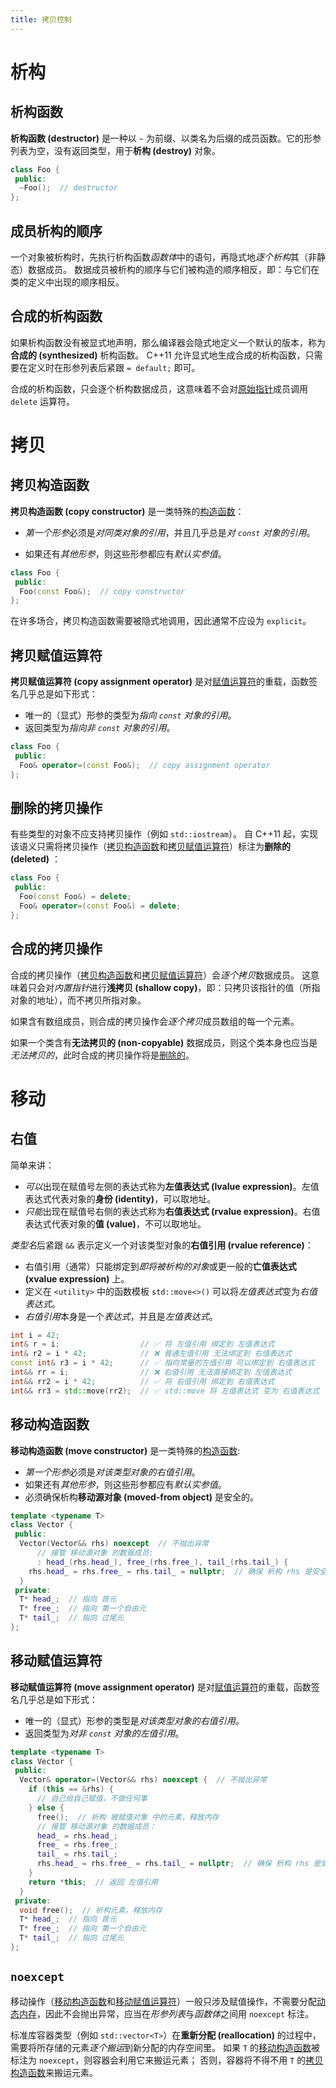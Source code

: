 ```yaml
---
title: 拷贝控制
---
```


# 析构
## 析构函数
**析构函数 (destructor)** 是一种以 `~` 为前缀、以类名为后缀的成员函数。它的形参列表为空，没有返回类型，用于**析构 (destroy)** 对象。

```cpp
class Foo {
 public:
  ~Foo();  // destructor
};
```

## 成员析构的顺序
一个对象被析构时，先执行析构函数*函数体*中的语句，再隐式地*逐个析构*其（非静态）数据成员。
数据成员被析构的顺序与它们被构造的顺序相反，即：与它们在类的定义中出现的顺序相反。

## 合成的析构函数
如果析构函数没有被显式地声明，那么编译器会隐式地定义一个默认的版本，称为**合成的 (synthesized)** 析构函数。
C++11 允许显式地生成合成的析构函数，只需要在定义时在形参列表后紧跟 `= default;` 即可。

合成的析构函数，只会逐个析构数据成员，这意味着不会对[原始指针](../memory/raw_pointers.md)成员调用 `delete` 运算符。

# 拷贝
## 拷贝构造函数
**拷贝构造函数 (copy constructor)** 是一类特殊的[构造函数](./class.md#构造函数)：

- *第一个形参*必须是*对同类对象的引用*，并且几乎总是*对 `const` 对象的引用*。

- 如果还有*其他形参*，则这些形参都应有*默认实参值*。
```cpp
class Foo {
 public:
  Foo(const Foo&);  // copy constructor
};
```
在许多场合，拷贝构造函数需要被隐式地调用，因此通常不应设为 `explicit`。

## 拷贝赋值运算符
**拷贝赋值运算符 (copy assignment operator)** 是对[赋值运算符](./operator.md#赋值运算符)的重载，函数签名几乎总是如下形式：

- 唯一的（显式）形参的类型为*指向 `const` 对象的引用*。
- 返回类型为*指向非 `const` 对象的引用*。
```cpp
class Foo {
 public:
  Foo& operator=(const Foo&);  // copy assignment operator
};
```

## 删除的拷贝操作
有些类型的对象不应支持拷贝操作（例如 `std::iostream`）。
自 C++11 起，实现该语义只需将拷贝操作（[拷贝构造函数](#拷贝构造函数)和[拷贝赋值运算符](#拷贝赋值运算符)）标注为**删除的 (deleted)** ：

```cpp
class Foo {
 public:
  Foo(const Foo&) = delete;
  Foo& operator=(const Foo&) = delete;
};
```

## 合成的拷贝操作
合成的拷贝操作（[拷贝构造函数](#拷贝构造函数)和[拷贝赋值运算符](#拷贝赋值运算符)）会*逐个拷贝*数据成员。
这意味着只会对*内置指针*进行**浅拷贝 (shallow copy)**，即：只拷贝该指针的值（所指对象的地址），而不拷贝所指对象。

如果含有数组成员，则合成的拷贝操作会*逐个拷贝*成员数组的每一个元素。

如果一个类含有**无法拷贝的 (non-copyable)** 数据成员，则这个类本身也应当是*无法拷贝的*，此时合成的拷贝操作将是[删除的](#删除的拷贝操作)。

# 移动

## 右值
简单来讲：

- *可以*出现在赋值号左侧的表达式称为**左值表达式 (lvalue expression)**。左值表达式代表对象的**身份 (identity)**，可以取地址。
- *只能*出现在赋值号右侧的表达式称为**右值表达式 (rvalue expression)**。右值表达式代表对象的**值 (value)**，不可以取地址。

*类型名*后紧跟 `&&` 表示定义一个对该类型对象的**右值引用 (rvalue reference)**：

- 右值引用（通常）只能绑定到*即将被析构的对象*或更一般的**亡值表达式 (xvalue expression)** 上。
- 定义在 `<utility>` 中的函数模板 `std::move<>()` 可以将*左值表达式*变为*右值表达式*。
- *右值引用*本身是一个*表达式*，并且是*左值表达式*。

```cpp
int i = 42;
int& r = i;                  // ✅ 将 左值引用 绑定到 左值表达式
int& r2 = i * 42;            // ❌ 普通左值引用 无法绑定到 右值表达式
const int& r3 = i * 42;      // ✅ 指向常量的左值引用 可以绑定到 右值表达式
int&& rr = i;                // ❌ 右值引用 无法直接绑定到 左值表达式
int&& rr2 = i * 42;          // ✅ 将 右值引用 绑定到 右值表达式
int&& rr3 = std::move(rr2);  // ✅ std::move 将 左值表达式 变为 右值表达式
```

## 移动构造函数
**移动构造函数 (move constructor)** 是一类特殊的[构造函数](./class.md#构造函数):

- *第一个形参*必须是*对该类型对象的右值引用*。
- 如果还有*其他形参*，则这些形参都应有*默认实参值*。
- 必须确保析构**移动源对象 (moved-from object)** 是安全的。

```cpp
template <typename T>
class Vector {
 public:
  Vector(Vector&& rhs) noexcept  // 不抛出异常
      // 接管 移动源对象 的数据成员:
      : head_(rhs.head_), free_(rhs.free_), tail_(rhs.tail_) {
    rhs.head_ = rhs.free_ = rhs.tail_ = nullptr;  // 确保 析构 rhs 是安全的
  }
 private:
  T* head_;  // 指向 首元
  T* free_;  // 指向 第一个自由元
  T* tail_;  // 指向 过尾元
};
```

## 移动赋值运算符
**移动赋值运算符 (move assignment operator)** 是对[赋值运算符](./operator.md#赋值运算符)的重载，函数签名几乎总是如下形式：

- 唯一的（显式）形参的类型是*对该类型对象的右值引用*。
- 返回类型为*对非 `const` 对象的左值引用*。

```cpp
template <typename T>
class Vector {
 public:
  Vector& operator=(Vector&& rhs) noexcept {  // 不抛出异常
    if (this == &rhs) {
      // 自己给自己赋值，不做任何事
    } else {
      free();  // 析构 被赋值对象 中的元素，释放内存
      // 接管 移动源对象 的数据成员：
      head_ = rhs.head_;
      free_ = rhs.free_;
      tail_ = rhs.tail_;
      rhs.head_ = rhs.free_ = rhs.tail_ = nullptr;  // 确保 析构 rhs 是安全的
    }
    return *this;  // 返回 左值引用
  }
 private:
  void free();  // 析构元素，释放内存
  T* head_;  // 指向 首元
  T* free_;  // 指向 第一个自由元
  T* tail_;  // 指向 过尾元
};
```

## `noexcept`
移动操作（[移动构造函数](#移动构造函数)和[移动赋值运算符](#移动赋值运算符)）一般只涉及赋值操作，不需要分配[动态内存](../memory/README.md)，因此不会抛出异常，应当在*形参列表*与*函数体*之间用 `noexcept` 标注。

标准库容器类型（例如 `std::vector<T>`）在**重新分配 (reallocation)** 的过程中，需要将所存储的元素*逐个搬运*到新分配的内存空间里。
如果 `T` 的[移动构造函数](#移动构造函数)被标注为 `noexcept`，则容器会利用它来搬运元素；
否则，容器将不得不用 `T` 的[拷贝构造函数](#拷贝构造函数)来搬运元素。

